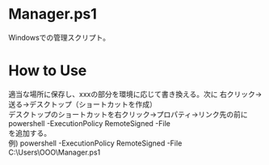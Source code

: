 # Manager.ps1
Windowsでの管理スクリプト。

# How to Use
適当な場所に保存し、xxxの部分を環境に応じて書き換える。次に
右クリック→送る→デスクトップ（ショートカットを作成）  
デスクトップのショートカットを右クリック→プロパティ→リンク先の前に  
powershell -ExecutionPolicy RemoteSigned -File  
を追加する。  
例) powershell -ExecutionPolicy RemoteSigned -File C:\Users\OOO\Manager.ps1